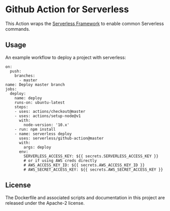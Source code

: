 # Github Action for Serverless

This Action wraps the [Serverless Framework](https://serverless.com) to enable common Serverless commands.

## Usage
An example workflow to deploy a project with serverless:


```
on:
  push:
    branches:
      - master
name: Deploy master branch
jobs:
  deploy:
    name: deploy
    runs-on: ubuntu-latest
    steps:
    - uses: actions/checkout@master
    - uses: actions/setup-node@v1
      with:
        node-version: '10.x'
    - run: npm install
    - name: serverless deploy
      uses: serverless/github-action@master
      with:
        args: deploy
      env:
        SERVERLESS_ACCESS_KEY: ${{ secrets.SERVERLESS_ACCESS_KEY }}
        # or if using AWS creds directly
        # AWS_ACCESS_KEY_ID: ${{ secrets.AWS_ACCESS_KEY_ID }}
        # AWS_SECRET_ACCESS_KEY: ${{ secrets.AWS_SECRET_ACCESS_KEY }}
```

## License

The Dockerfile and associated scripts and documentation in this project are released under the Apache-2 license.
